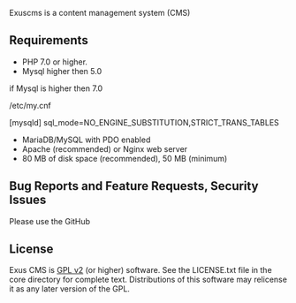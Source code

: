 Exuscms is a content management system (CMS)

Requirements
------------
- PHP 7.0 or higher.
- Mysql higher then 5.0

if Mysql is higher then 7.0

/etc/my.cnf

[mysqld]
sql_mode=NO_ENGINE_SUBSTITUTION,STRICT_TRANS_TABLES

- MariaDB/MySQL with PDO enabled
- Apache (recommended) or Nginx web server
- 80 MB of disk space (recommended), 50 MB (minimum)

Bug Reports and Feature Requests, Security Issues
-------------------------------------------------
Please use the GitHub

License
-------
Exus CMS is [GPL v2](http://www.gnu.org/licenses/gpl-2.0.html) (or higher) software. See the LICENSE.txt file in the core directory for complete text. Distributions of this software may relicense it as any later version of the GPL.
